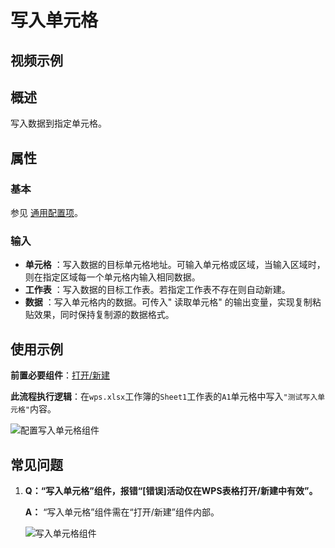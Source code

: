 # 写入单元格

## 视频示例

## 概述

写入数据到指定单元格。

## 属性

### 基本

参见 [通用配置项](../../Appendix/CommonConfigurationItems.md)。

### 输入

- **单元格** ：写入数据的目标单元格地址。可输入单元格或区域，当输入区域时，则在指定区域每一个单元格内输入相同数据。
- **工作表** ：写入数据的目标工作表。若指定工作表不存在则自动新建。
- **数据** ：写入单元格内的数据。可传入&quot; 读取单元格&quot; 的输出变量，实现复制粘贴效果，同时保持复制源的数据格式。

## 使用示例

**前置必要组件**：[打开/新建](../WPSExcel/OpenExcel.md)

**此流程执行逻辑**：在`wps.xlsx`工作簿的`Sheet1`工作表的`A1`单元格中写入`"测试写入单元格"`内容。

![配置写入单元格组件](https://docimages.blob.core.chinacloudapi.cn/images/Activities/wps44.png)

## 常见问题

1. **Q：“写入单元格”组件，报错“[错误]活动仅在WPS表格打开/新建中有效”。**

    **A：** “写入单元格”组件需在“打开/新建”组件内部。

    ![写入单元格组件](https://docimages.blob.core.chinacloudapi.cn/images/Activities/writecell20210825.png)

